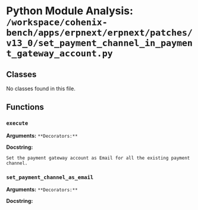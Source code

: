 # Python Module Analysis: `/workspace/cohenix-bench/apps/erpnext/erpnext/patches/v13_0/set_payment_channel_in_payment_gateway_account.py`

## Classes

No classes found in this file.


## Functions

### `execute`
**Arguments:** ``
**Decorators:** ``

**Docstring:**
```
Set the payment gateway account as Email for all the existing payment channel.
```
### `set_payment_channel_as_email`
**Arguments:** ``
**Decorators:** ``

**Docstring:**
```

```


